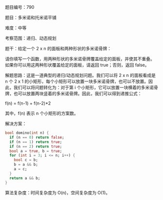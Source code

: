 题目编号：790

题目：多米诺和托米诺平铺

难度：中等

考察范围：递归、动态规划

题干：给定一个 2 x n 的面板和两种形状的多米诺骨牌：


请你填写一个函数，用两种形状的多米诺骨牌覆盖给定的面板，并使其不重叠。 如果你可以用这两种形状覆盖给定的面板，请返回 true；否则，返回 false。

解题思路：这是一道典型的递归/动态规划问题。我们可以将 2 x n 的面板看成是 n 个 2 x 1 的小矩形，每个小矩形可以放置一块多米诺骨牌，也可以不放置。因此，我们可以将问题转化为：对于第 i 个小矩形，它可以放置一块横着的多米诺骨牌，也可以放置两块竖着的多米诺骨牌。因此，我们可以得到递推公式：

f(n) = f(n-1) + f(n-2)*2

其中，f(n) 表示 n 个小矩形的方案数。

解决方案：

```dart
bool domino(int n) {
  if (n == 0) return false;
  if (n == 1) return true;
  if (n == 2) return true;
  bool a = true, b = true;
  for (int i = 3; i <= n; i++) {
    bool c = b;
    b = a && b;
    a = c;
  }
  return a && b;
}
```

算法复杂度：时间复杂度为 O(n)，空间复杂度为 O(1)。